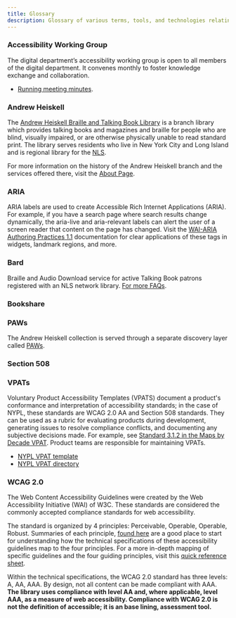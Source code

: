 ```yaml
---
title: Glossary
description: Glossary of various terms, tools, and technologies relating to the NYPL Design Toolkit.
---
```


### Accessibility Working Group  
The digital department’s accessibility working group is open to all members of the digital department. It convenes monthly to foster knowledge exchange and collaboration.  
* [Running meeting minutes](https://docs.google.com/document/d/15dmnEikuegYyQrlA_dvpAc6qe4Grx7XD9w9YtCq-vS0/edit).

### Andrew Heiskell  
The [Andrew Heiskell Braille and Talking Book Library](https://www.nypl.org/locations/heiskell) is a branch library which
provides talking books and magazines and braille for people who are blind, visually impaired, or are otherwise physically unable to read standard print. The library serves residents who live in New York City and Long Island and is regional library for the [NLS](https://www.loc.gov/nls/).  

For more information on the history of the Andrew Heiskell branch and the services offered there, visit the [About Page](https://www.nypl.org/about/locations/heiskell).  

### ARIA   
ARIA labels are used to create Accessible Rich Internet Applications (ARIA). For example, if you have a search page where search results change dynamically, the aria-live and aria-relevant labels can alert the user of a screen reader that content on the page has changed. Visit the [WAI-ARIA Authoring Practices 1.1](https://www.w3.org/TR/wai-aria-practices/) documentation for clear applications of these tags in widgets, landmark regions, and more.  

### Bard   
Braille and Audio Download service for active Talking Book patrons registered with an NLS network library.
[For more FAQs](https://www.nypl.org/node/83979).  

### Bookshare    

### PAWs    
The Andrew Heiskell collection is served through a separate discovery layer called [PAWs](https://webopac.klas.com/ny1aopac/).  

### Section 508   

### VPATs  
Voluntary Product Accessibility Templates (VPATS) document a product's conformance and interpretation of accessibility standards; in the case of NYPL, these standards are WCAG 2.0 AA and Section 508 standards. They can be used as a rubric for evaluating products during development, generating issues to resolve compliance conflicts, and documenting any subjective decisions made. For example, see [Standard 3.1.2 in the Maps by Decade VPAT](https://docs.google.com/document/d/1xHhy6qQfZhWq-KktV__cWSfCnPQtTe0fhapS_Ka2HWs/edit). Product teams are responsible for maintaining VPATs.  

* [NYPL VPAT template](https://docs.google.com/document/d/1JxTySA028qTS_PyPG4mDzKiTJag2YBvYgjfYIeNMHLU/edit)  
* [NYPL VPAT directory](https://drive.google.com/drive/folders/0B1OkN0lSKMbTMFIxZ3NpWm9VN0E)  

### WCAG 2.0   
The Web Content Accessibility Guidelines were created by the Web Accessibility Initiative (WAI) of W3C. These standards are considered the commonly accepted compliance standards for web accessibility.  

The standard is organized by 4 principles: Perceivable, Operable, Operable, Robust. Summaries of each principle, [found here](https://www.w3.org/WAI/WCAG20/glance/) are a good place to start for understanding how the technical specifications of these accessibility guidelines map to the four principles. For a more in-depth mapping of specific guidelines and the four guiding principles, visit this [quick reference sheet](https://www.w3.org/WAI/WCAG20/quickref/).  

Within the technical specifications, the WCAG 2.0 standard has three levels: A, AA, AAA. By design, not all content can be made compliant with AAA. **The library uses compliance with level AA and, where applicable, level AAA, as a measure of web accessibility. Compliance with WCAG 2.0 is not the definition of accessible; it is an base lining, assessment tool.**  
